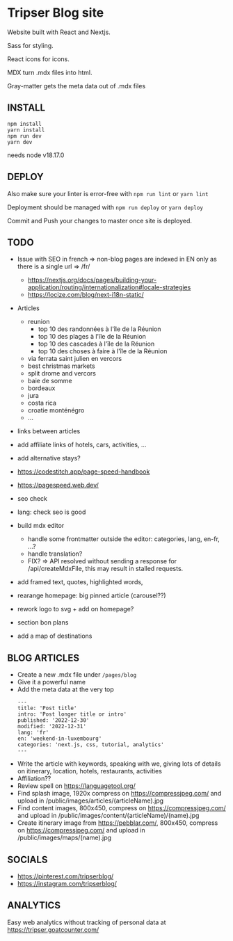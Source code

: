 # Tripser Blog site

Website built with React and Nextjs.

Sass for styling.

React icons for icons.

MDX turn .mdx files into html.

Gray-matter gets the meta data out of .mdx files

## INSTALL

```
npm install
yarn install
npm run dev
yarn dev
```

needs node v18.17.0

## DEPLOY

Also make sure your linter is error-free with `npm run lint` or `yarn lint`

Deployment should be managed with `npm run deploy` or `yarn deploy`

Commit and Push your changes to master once site is deployed.

## TODO

- Issue with SEO in french => non-blog pages are indexed in EN only as there is a single url => /fr/ 
  - https://nextjs.org/docs/pages/building-your-application/routing/internationalization#locale-strategies
  - https://locize.com/blog/next-i18n-static/

- Articles
  - reunion
    - top 10 des randonnées à l'île de la Réunion
    - top 10 des plages à l'île de la Réunion
    - top 10 des cascades à l'île de la Réunion    
    - top 10 des choses à faire à l'île de la Réunion
  - via ferrata saint julien en vercors
  - best christmas markets
  - split drome and vercors
  - baie de somme
  - bordeaux
  - jura
  - costa rica
  - croatie monténégro
  - ...

- links between articles
- add affiliate links of hotels, cars, activities, ...
- add alternative stays?

- https://codestitch.app/page-speed-handbook
- https://pagespeed.web.dev/
- seo check
- lang: check seo is good

- build mdx editor
  - handle some frontmatter outside the editor: categories, lang, en-fr, ...?
  - handle translation?
  - FIX? => API resolved without sending a response for /api/createMdxFile, this may result in stalled requests.

- add framed text, quotes, highlighted words, 
- rearange homepage: big pinned article (carousel??)
- rework logo to svg + add on homepage?
- section bon plans
- add a map of destinations

## BLOG ARTICLES

- Create a new .mdx file under `/pages/blog`
- Give it a powerful name
- Add the meta data at the very top
  ```
  ---
  title: 'Post title'
  intro: 'Post longer title or intro'
  published: '2022-12-30'
  modified: '2022-12-31'
  lang: 'fr'
  en: 'weekend-in-luxembourg'
  categories: 'next.js, css, tutorial, analytics'
  ---
  ```
- Write the article with keywords, speaking with we, giving lots of details on itinerary, location, hotels, restaurants, activities
- Affiliation??
- Review spell on https://languagetool.org/
- Find splash image, 1920x compress on https://compressjpeg.com/ and upload in /public/images/articles/(articleName).jpg
- Find content images, 800x450, compress on https://compressjpeg.com/ and upload in /public/images/content/(articleName)/(name).jpg
- Create itinerary image from https://pebblar.com/, 800x450, compress on https://compressjpeg.com/ and upload in /public/images/maps/(name).jpg

## SOCIALS

- https://pinterest.com/tripserblog/
- https://instagram.com/tripserblog/

## ANALYTICS

Easy web analytics without tracking of personal data at https://tripser.goatcounter.com/
